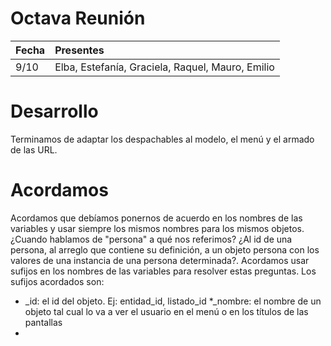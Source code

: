 # Octava Reunión #

|Fecha|Presentes|
|:----|:--------|
|9/10| Elba, Estefanía, Graciela, Raquel, Mauro, Emilio |

# Desarrollo #

Terminamos de adaptar los despachables al modelo, el menú y el armado de las URL.

# Acordamos #

Acordamos que debíamos ponernos de acuerdo en los nombres de las variables y usar siempre los mismos nombres para los mismos objetos. ¿Cuando hablamos de "persona" a qué nos referimos? ¿Al id de una persona, al arreglo que contiene su definición, a un objeto persona con los valores de una instancia de una persona determinada?. Acordamos usar sufijos en los nombres de las variables para resolver estas preguntas. Los sufijos acordados son:
  * _id: el id del objeto. Ej: entidad\_id, listado\_id
  *_nombre: el nombre de un objeto tal cual lo va a ver el usuario en el menú o en los títulos de las pantallas
  * 